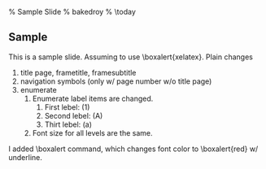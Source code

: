 % Sample Slide
% bakedroy
% \today

## Sample

This is a sample slide. Assuming to use \boxalert{xelatex}. Plain changes 

1. title page, frametitle, framesubtitle
1. navigation symbols (only w/ page number w/o title page)
1. enumerate
    1. Enumerate label items are changed.
        1. First lebel: (1)
        1. Second lebel: (A)
        1. Thirt lebel: (a)
    1. Font size for all levels are the same.

I added \\boxalert command, which changes font color to \boxalert{red} w/ underline.